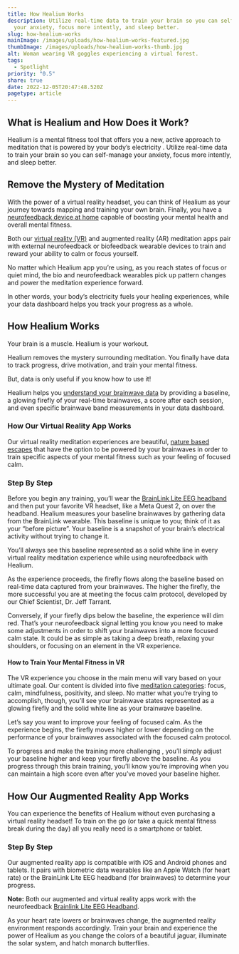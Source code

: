 ```yaml
---
title: How Healium Works
description: Utilize real-time data to train your brain so you can self-manage
  your anxiety, focus more intently, and sleep better.
slug: how-healium-works
mainImage: /images/uploads/how-healium-works-featured.jpg
thumbImage: /images/uploads/how-healium-works-thumb.jpg
alt: Woman wearing VR goggles experiencing a virtual forest.
tags:
  - Spotlight
priority: "0.5"
share: true
date: 2022-12-05T20:47:48.520Z
pagetype: article
---
```

## What is Healium and How Does it Work?

Healium is a mental fitness tool that offers you a new, active approach to meditation that is powered by your body’s electricity . Utilize real-time data to train your brain so you can self-manage your anxiety, focus more intently, and sleep better.

## Remove the Mystery of Meditation

With the power of a virtual reality headset, you can think of Healium as your journey towards mapping and training your own brain. Finally, you have a [neurofeedback device at home](https://www.tryhealium.com/2021/08/31/can-you-do-neurofeedback-at-home/) capable of boosting your mental health and overall mental fitness.

Both our [virtual reality (VR)](https://www.oculus.com/experiences/quest/3688700857882832) and augmented reality (AR) meditation apps pair with external neurofeedback or biofeedback wearable devices to train and reward your ability to calm or focus yourself.

No matter which Healium app you’re using, as you reach states of focus or quiet mind, the bio and neurofeedback wearables pick up pattern changes and power the meditation experience forward.

In other words, your body’s electricity fuels your healing experiences, while your data dashboard helps you track your progress as a whole.

## How Healium Works

Your brain is a muscle. Healium is your workout.

Healium removes the mystery surrounding meditation. You finally have data to track progress, drive motivation, and train your mental fitness.

But, data is only useful if you know how to use it!

Healium helps you [understand your brainwave data](https://www.tryhealium.com/2020/09/22/brainwaves-101-with-dr-jeff-tarrant/) by providing a baseline, a glowing firefly of your real-time brainwaves, a score after each session, and even specific brainwave band measurements in your data dashboard.

### How Our Virtual Reality App Works

Our virtual reality meditation experiences are beautiful, [nature based escapes](https://www.tryhealium.com/stories/) that have the option to be powered by your brainwaves in order to train specific aspects of your mental fitness such as your feeling of focused calm.

### Step By Step

Before you begin any training, you’ll wear the [BrainLink Lite EEG headband](https://www.tryhealium.com/2020/05/22/brainlink-lite-the-new-eeg-headband-wearable-to-power-healium/) and then put your favorite VR headset, like a Meta Quest 2, on over the headband. Healium measures your baseline brainwaves by gathering data from the BrainLink wearable. This baseline is unique to you; think of it as your “before picture”. Your baseline is a snapshot of your brain’s electrical activity without trying to change it.

You’ll always see this baseline represented as a solid white line in every virtual reality meditation experience while using neurofeedback with Healium.

As the experience proceeds, the firefly flows along the baseline based on real-time data captured from your brainwaves. The higher the firefly, the more successful you are at meeting the focus calm protocol, developed by our Chief Scientist, Dr. Jeff Tarrant.

Conversely, if your firefly dips below the baseline, the experience will dim red. That’s your neurofeedback signal letting you know you need to make some adjustments in order to shift your brainwaves into a more focused calm state. It could be as simple as taking a deep breath, relaxing your shoulders, or focusing on an element in the VR experience.

#### How to Train Your Mental Fitness in VR

The VR experience you choose in the main menu will vary based on your ultimate goal. Our content is divided into five [meditation categories](https://www.tryhealium.com/2021/06/28/the-four-types-of-meditation-styles-explained/): focus, calm, mindfulness, positivity, and sleep. No matter what you’re trying to accomplish, though, you’ll see your brainwave states represented as a glowing firefly and the solid white line as your brainwave baseline.

Let’s say you want to improve your feeling of focused calm. As the experience begins, the firefly moves higher or lower depending on the performance of your brainwaves associated with the focused calm protocol. 

To progress and make the training more challenging , you’ll simply adjust your baseline higher and keep your firefly above the baseline. As you progress through this brain training, you’ll know you’re improving when you can maintain a high score even after you’ve moved your baseline higher.

## How Our Augmented Reality App Works

You can experience the benefits of Healium without even purchasing a virtual reality headset! To train on the go (or take a quick mental fitness break during the day) all you really need is a smartphone or tablet.

### Step By Step

Our augmented reality app is compatible with iOS and Android phones and tablets. It pairs with biometric data wearables like an Apple Watch (for heart rate) or the BrainLink Lite EEG headband (for brainwaves) to determine your progress.

**Note:** Both our augmented and virtual reality apps work with the neurofeedback [Brainlink Lite EEG Headband](https://www.tryhealium.com/2020/05/22/brainlink-lite-the-new-eeg-headband-wearable-to-power-healium/).

As your heart rate lowers or brainwaves change, the augmented reality environment responds accordingly. Train your brain and experience the power of Healium as you change the colors of a beautiful jaguar, illuminate the solar system, and hatch monarch butterflies.